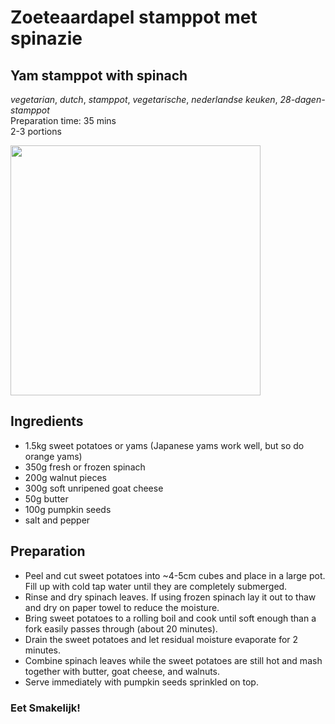 # Zoeteaardapel stamppot met spinazie
## Yam stamppot with spinach
_vegetarian_, _dutch_, _stamppot_, _vegetarische_, _nederlandse keuken_, _28-dagen-stamppot_  
Preparation time: 35 mins  
2-3 portions  

<img src="images/dag-08_XXX.JPG" width="400">  

## Ingredients
* 1.5kg sweet potatoes or yams (Japanese yams work well, but so do orange yams)
* 350g fresh or frozen spinach
* 200g walnut pieces
* 300g soft unripened goat cheese
* 50g butter
* 100g pumpkin seeds
* salt and pepper

## Preparation
* Peel and cut sweet potatoes into ~4-5cm cubes and place in a large pot. Fill up with cold tap water until they are completely submerged. 
* Rinse and dry spinach leaves. If using frozen spinach lay it out to thaw and dry on paper towel to reduce the moisture.
* Bring sweet potatoes to a rolling boil and cook until soft enough than a fork easily passes through (about 20 minutes).
* Drain the sweet potatoes and let residual moisture evaporate for 2 minutes. 
* Combine spinach leaves while the sweet potatoes are still hot and mash together with butter, goat cheese, and walnuts.
* Serve immediately with pumpkin seeds sprinkled on top.

### Eet Smakelijk!

